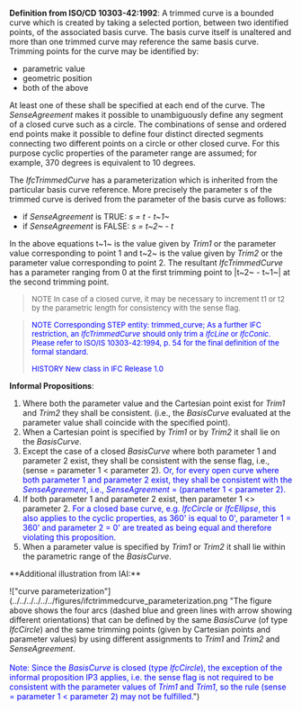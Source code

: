 ﻿**Definition from ISO/CD 10303-42:1992**: A trimmed curve is a bounded curve which is created by taking a selected portion, between two identified points, of the associated basis curve. The basis curve itself is unaltered and more than one trimmed curve may reference the same basis curve. Trimming points for the curve may be identified by:

*  parametric value 
* geometric position 
* both of the above 

At least one of these shall be specified at each end of the curve. The _SenseAgreement_ makes it possible to unambiguously define any segment of a closed curve such as a circle. The combinations of sense and ordered end points make it possible to define four distinct directed segments connecting two different points on a circle or other closed curve. For this purpose cyclic properties of the parameter range are assumed; for example, 370 degrees is equivalent to 10 degrees.

The _IfcTrimmedCurve_ has a parameterization which is inherited from the particular basis curve reference. More precisely the parameter s of the trimmed curve is derived from the parameter of the basis curve as follows:

* if _SenseAgreement_ is TRUE: _s = t - t~1~_
*  if _SenseAgreement_ is FALSE: _s = t~2~ - t_ 

In the above equations t~1~ is the value given by _Trim1_ or the parameter value corresponding to point 1 and t~2~ is the value given by _Trim2_ or the parameter value corresponding to point 2. The resultant _IfcTrimmedCurve_ has a parameter ranging from 0 at the first trimming point to |t~2~ - t~1~| at the second trimming point.

> <font size="-1">NOTE In case
of a closed curve,
it may be necessary to increment t1 or t2 by the parametric length for
consistency with the sense flag.</font>
> 


> <font color="#0000ff" size="-1">NOTE
Corresponding STEP entity: trimmed_curve; As a further IFC restriction,
an <i>IfcTrimmedCurve</i> should only trim a <i>IfcLine</i>
or <i>IfcConic</i>. Please refer to ISO/IS 10303-42:1994,
p. 54 for the final definition of the formal standard. </font>
> 
> <font color="#0000ff" size="-1">HISTORY
New class in IFC Release 1.0 </font>
> 


**Informal Propositions**:

<ol> <li>Where both the parameter value and the Cartesian
point
exist for <i>Trim1</i> and <i>Trim2</i> they
shall be consistent. (i.e., the <i>BasisCurve</i>
evaluated at the parameter value shall coincide with the specified
point).</li> <li>When a Cartesian point is specified by <i>Trim1</i>
or by <i>Trim2</i> it shall lie on the <i>BasisCurve</i>.</li>
<li>Except the case of a closed <i>BasisCurve</i>
where both parameter 1 and parameter 2 exist, they shall be consistent
with the sense flag, i.e., (sense = parameter 1 &lt; parameter 2). <font color="#0000ff">Or, for every open curve where both
parameter 1 and parameter 2 exist, they shall be consistent with the <i>SenseAgreement</i>,
i.e., <i>SenseAgreement</i> = (parameter 1 &lt;
parameter 2).</font></li> <li>If both parameter 1
and parameter 2 exist, then parameter 1
&lt;&gt; parameter 2. <font color="#0000ff">For a
closed base curve, e.g. <i>IfcCircle</i> or <i>IfcEllipse</i>,
this also applies to the cyclic properties, as 360' is equal to 0',
parameter 1 = 360' and parameter 2 = 0' are treated as being equal and
therefore violating this proposition.</font></li> <li>When
a parameter value is specified by <i>Trim1</i>
or <i>Trim2</i> it shall lie within the parametric range
of the <i>BasisCurve</i>.</li>
</ol>
**Additional illustration from IAI:**

!["curve parameterization"](../../../../../../figures/ifctrimmedcurve_parameterization.png "The figure above shows the four arcs (dashed blue and green lines with arrow showing different orientations) that can be defined by the same _BasisCurve_ (of type _IfcCircle_) and the same trimming points (given by Cartesian points and parameter values) by using different assignments to _Trim1_ and _Trim2_ and _SenseAgreement_. <font color="#0000ff"><br> <br>
Note: Since the <i>BasisCurve</i> is closed (type <i>IfcCircle</i>),
the exception of the informal proposition IP3 applies, i.e. the sense
flag is not
required to be consistent with the parameter values of <i>Trim1</i>
and <i>Trim1</i>, so the rule (sense = parameter 1
&lt; parameter 2) may not be fulfilled.</font>")